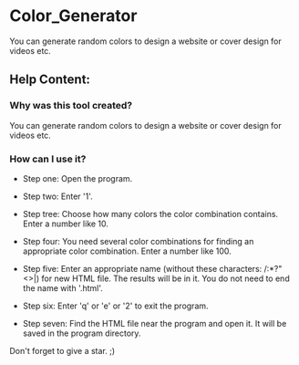 # Color_Generator
You can generate random colors to design a website or cover design for videos etc.

## Help Content:
### Why was this tool created? 
You can generate random colors to design a website or cover design for videos etc.


### How can I use it?
- Step one: Open the program.

- Step two: Enter '1'.

- Step tree: Choose how many colors the color combination contains. Enter a number like 10.

- Step four: You need several color combinations for finding an appropriate color combination. Enter a number like 100.

- Step five: Enter an appropriate name (without these characters: \/:*?"<>|) for new HTML file. The results will be in it. You do not need to end the name with '.html'.

- Step six: Enter 'q' or 'e' or '2' to exit the program.

- Step seven: Find the HTML file near the program and open it. It will be saved in the program directory.

Don't forget to give a star. ;)
